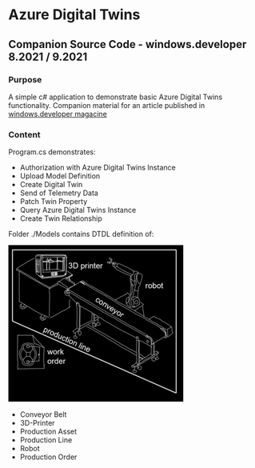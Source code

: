 # Azure Digital Twins 
## Companion Source Code - windows.developer 8.2021 / 9.2021

### Purpose
A simple c# application to demonstrate basic Azure Digital Twins functionality. Companion material for an article published in [windows.developer magacine](https://entwickler.de/magazine-ebooks/windows-developer/windows-developer-82021)


### Content
Program.cs demonstrates: 
- Authorization with Azure Digital Twins Instance
- Upload Model Definition
- Create Digital Twin
- Send of Telemetry Data
- Patch Twin Property
- Query Azure Digital Twins Instance
- Create Twin Relationship

Folder ./Models contains DTDL definition of: 

![EcoSystem](img/EcoSystem.png)
- Conveyor Belt
- 3D-Printer
- Production Asset
- Production Line
- Robot 
- Production Order



